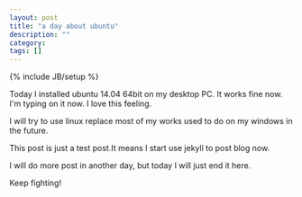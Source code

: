 ```yaml
---
layout: post
title: "a day about ubuntu"
description: ""
category:
tags: []
---
```

{% include JB/setup %}

Today I installed ubuntu 14.04 64bit on my desktop PC. It works fine now. I'm typing on it now. I love this feeling.

I will try to use linux replace most of my works used to do on my windows in the future.

This post is just a test post.It means I start use jekyll to post blog now.

I will do more post in another day, but today I will just end it here.

Keep fighting!

